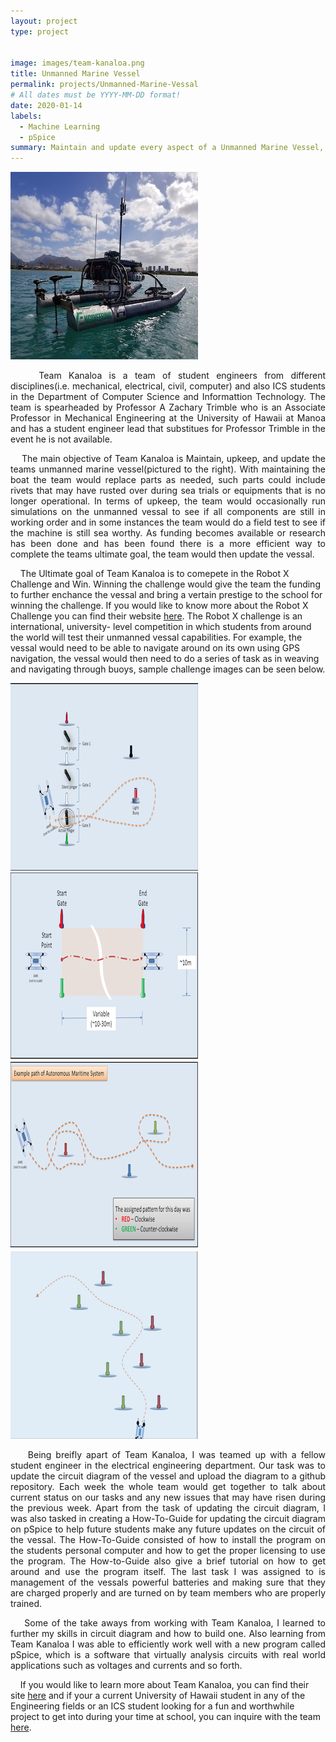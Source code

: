 ```yaml
---
layout: project
type: project


image: images/team-kanaloa.png
title: Unmanned Marine Vessel
permalink: projects/Unmanned-Marine-Vessal
# All dates must be YYYY-MM-DD format!
date: 2020-01-14
labels:
  - Machine Learning
  - pSpice
summary: Maintain and update every aspect of a Unmanned Marine Vessel, with the ultimate goal of winning the Robot X Challenge.
---
```


<img class="ui medium right floated rounded image" src="../images/team-kanaloa.png">

<p align="justify">
&nbsp;&nbsp;&nbsp;&nbsp;Team Kanaloa is a team of student engineers from different disciplines(i.e. mechanical, electrical, civil, computer) and also ICS students in the Department of Computer Science and Informattion Technology. The team is spearheaded by Professor A Zachary Trimble who is an Associate Professor in Mechanical Engineering at the University of Hawaii at Manoa and has a student engineer lead that substitues for Professor Trimble in the event he is not available.
</p>

<p align="justify">
&nbsp;&nbsp;&nbsp;&nbsp;The main objective of Team Kanaloa is Maintain, upkeep, and update the teams unmanned marine vessel(pictured to the right). With maintaining the boat the team would replace parts as needed, such parts could include rivets that may have rusted over during sea trials or equipments that is no longer operational. In terms of upkeep, the team would occasionally run simulations on the unmanned vessal to see if all components are still in working order and in some instances the team would do a field test to see if the machine is still sea worthy. As funding becomes available or research has been done and has been found there is a more efficient way to complete the teams ultimate goal, the team would then update the vessal.
</p>

&nbsp;&nbsp;&nbsp;&nbsp;The Ultimate goal of Team Kanaloa is to comepete in the Robot X Challenge and Win. Winning the challenge would give the team the funding to further enchance the vessal and bring a vertain prestige to the school for winning the challenge. If you would like to know more about the Robot X Challenge you can find their website [here](https://robotx.org). The Robot X challenge is an international, university- level competition in which students from around the world will test their unmanned vessal capabilities. For example, the vessal would need to be able to navigate around on its own using GPS navigation, the vessal would then need to do a series of task as in weaving and navigating through buoys, sample challenge images can be seen below.

<div class="ui medium rounded images">
  <img class="ui image" src="../images/Entrance-Exit.png">
  <img class="ui image" src="../images/nav-control.png">
  <img class="ui image" src="../images/totems.png">
  <img class="ui image" src="../images/follow-path.png">
</div>

<p align="justify">
&nbsp;&nbsp;&nbsp;&nbsp;Being breifly apart of Team Kanaloa, I was teamed up with a fellow student engineer in the electrical engineering department. Our task was to update the circuit diagram of the vessel and upload the diagram to a github repository. Each week the whole team would get together to talk about current status on our tasks and any new issues that may have risen during the previous week. Apart from the task of updating the circuit diagram, I was also tasked in creating a How-To-Guide for updating the circuit diagram on pSpice to help future students make any future updates on the circuit of the vessal. The How-To-Guide consisted of how to install the program on the students personal computer and how to get the proper licensing to use the program. The How-to-Guide also give a brief tutorial on how to get around and use the program itself. The last task I was assigned to is management of the vessals powerful batteries and making sure that they are charged properly and are turned on by team members who are properly trained.
</p>

<p align="justify">
&nbsp;&nbsp;&nbsp;&nbsp;Some of the take aways from working with Team Kanaloa, I learned to further my skills in circuit diagram and how to build one. Also learning from Team Kanaloa I was able to efficiently work well with a new program called pSpice, which is a software that virtually analysis circuits with real world applications such as voltages and currents and so forth.
</p>


&nbsp;&nbsp;&nbsp;&nbsp;If you would like to learn more about Team Kanaloa, you can find their site [here](http://rip.eng.hawaii.edu/research/unmanned-x-systems/) and if your a current University of Hawaii student in any of the Engineering fields or an ICS student looking for a fun and worthwhile project to get into during your time at school, you can inquire with the team [here](http://rip.eng.hawaii.edu/contact-us/).

